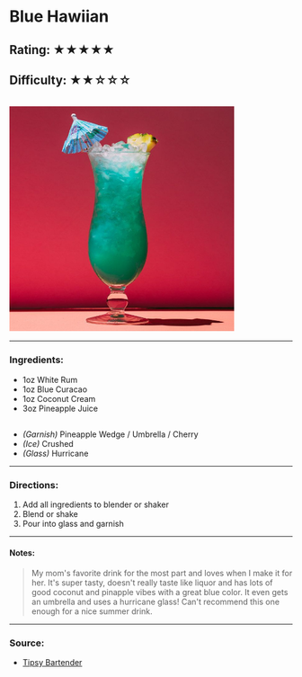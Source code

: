 # Blue Hawiian

## Rating: ★★★★★
## Difficulty: ★★☆☆☆

<br>

<img src="../Images/blue_hawiian.jpg" alt="" height="400">

<br>

---

### Ingredients:

* 1oz White Rum
* 1oz Blue Curacao
* 1oz Coconut Cream
* 3oz Pineapple Juice
##
* *(Garnish)* Pineapple Wedge / Umbrella / Cherry
* *(Ice)* Crushed
* *(Glass)* Hurricane

---

### Directions:
1. Add all ingredients to blender or shaker
2. Blend or shake
3. Pour into glass and garnish
---

#### Notes:
> My mom's favorite drink for the most part and loves when I make it for her. It's super tasty, doesn't really taste like liquor and has lots of good coconut and pinapple vibes with a great blue color. It even gets an umbrella and uses a hurricane glass! Can't recommend this one enough for a nice summer drink.

---

### Source:
* [Tipsy Bartender](https://tipsybartender.com/recipe/blue-hawaiian/)